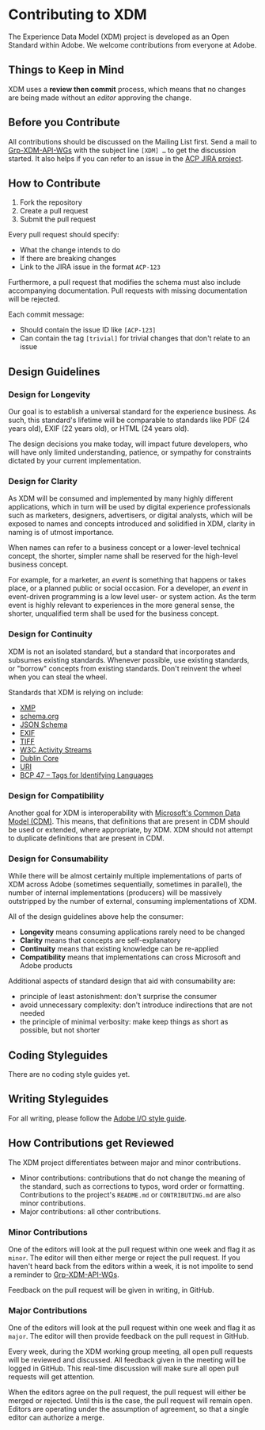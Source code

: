 # Contributing to XDM

The Experience Data Model (XDM) project is developed as an Open Standard within Adobe. We welcome contributions from everyone at Adobe.

## Things to Keep in Mind

XDM uses a **review then commit** process, which means that no changes are being made without an *editor* approving the change.

## Before you Contribute

All contributions should be discussed on the Mailing List first. Send a mail to [Grp-XDM-API-WGs](mailto:Grp-XDM-API-WGs@adobe.com) with the subject line `[XDM] …` to get the discussion started. It also helps if you can refer to an issue in the [ACP JIRA project](https://jira.corp.adobe.com/projects/ACP).

## How to Contribute

1. Fork the repository
2. Create a pull request
3. Submit the pull request

Every pull request should specify:

* What the change intends to do
* If there are breaking changes
* Link to the JIRA issue in the format `ACP-123`

Furthermore, a pull request that modifies the schema must also include accompanying documentation. Pull requests with missing documentation will be rejected.

Each commit message:

* Should contain the issue ID like `[ACP-123]`
* Can contain the tag `[trivial]` for trivial changes that don't relate to an issue

## Design Guidelines

### Design for Longevity

Our goal is to establish a universal standard for the experience business. As such, this standard's lifetime will be comparable to standards like PDF (24 years old), EXIF (22 years old), or HTML (24 years old).

The design decisions you make today, will impact future developers, who will have only limited understanding, patience, or sympathy for constraints dictated by your current implementation.

### Design for Clarity

As XDM will be consumed and implemented by many highly different applications, which in turn will be used by digital experience professionals such as marketers, designers, advertisers, or digital analysts, which will be exposed to names and concepts introduced and solidified in XDM, clarity in naming is of utmost importance.

When names can refer to a business concept or a lower-level technical concept, the shorter, simpler name shall be reserved for the high-level business concept.

For example, for a marketer, an *event* is something that happens or takes place, or a planned public or social occasion. For a developer, an *event* in event-driven programming is a low level user- or system action. As the term event is highly relevant to experiences in the more general sense, the shorter, unqualified term shall be used for the business concept.

### Design for Continuity

XDM is not an isolated standard, but a standard that incorporates and subsumes existing standards. Whenever possible, use existing standards, or "borrow" concepts from existing standards. Don't reinvent the wheel when you can steal the wheel.

Standards that XDM is relying on include:

* [XMP](http://www.adobe.com/products/xmp.html)
* [schema.org](http://schema.org)
* [JSON Schema](http://json-schema.org)
* [EXIF](http://www.exif.org)
* [TIFF](https://www.iso.org/standard/34342.html)
* [W3C Activity Streams](https://www.w3.org/TR/activitystreams-core/)
* [Dublin Core](http://dublincore.org/)
* [URI](https://www.ietf.org/rfc/rfc3986.txt)
* [BCP 47 – Tags for Identifying Languages](https://tools.ietf.org/html/bcp47)

### Design for Compatibility

Another goal for XDM is interoperability with [Microsoft's Common Data Model (CDM)](https://docs.microsoft.com/en-us/common-data-service/entity-reference/common-data-model). This means, that definitions that are present in CDM should be used or extended, where appropriate, by XDM. XDM should not attempt to duplicate definitions that are present in CDM.

### Design for Consumability

While there will be almost certainly multiple implementations of parts of XDM across Adobe (sometimes sequentially, sometimes in parallel), the number of internal implementations (producers) will be massively outstripped by the number of external, consuming implementations of XDM.

All of the design guidelines above help the consumer:

* **Longevity** means consuming applications rarely need to be changed
*  **Clarity** means that concepts are self-explanatory
*  **Continuity** means that existing knowledge can be re-applied
*  **Compatibility** means that implementations can cross Microsoft and Adobe products

Additional aspects of standard design that aid with consumability are: 

* principle of least astonishment: don't surprise the consumer
* avoid unnecessary complexity: don't introduce indirections that are not needed
* the principle of minimal verbosity: make keep things as short as possible, but not shorter

## Coding Styleguides

There are no coding style guides yet.

## Writing Styleguides

For all writing, please follow the [Adobe I/O style guide](https://www.adobe.io/about/contributing/doc-style_master.html).

## How Contributions get Reviewed

The XDM project differentiates between major and minor contributions.

* Minor contributions: contributions that do not change the meaning of the standard, such as corrections to typos, word order or formatting. Contributions to the project's `README.md` or `CONTRIBUTING.md` are also minor contributions.
* Major contributions: all other contributions.

### Minor Contributions

One of the editors will look at the pull request within one week and flag it as `minor`. The editor will then either merge or reject the pull request. If you haven't heard back from the editors within a week, it is not impolite to send a reminder to [Grp-XDM-API-WGs](mailto:Grp-XDM-API-WGs@adobe.com).

Feedback on the pull request will be given in writing, in GitHub.

### Major Contributions

One of the editors will look at the pull request within one week and flag it as `major`. The editor will then provide feedback on the pull request in GitHub. 

Every week, during the XDM working group meeting, all open pull requests will be reviewed and discussed. All feedback given in the meeting will be logged in GitHub. This real-time discussion will make sure all open pull requests will get attention.

When the editors agree on the pull request, the pull request will either be merged or rejected. Until this is the case, the pull request will remain open. Editors are operating under the assumption of agreement, so that a single editor can authorize a merge.

